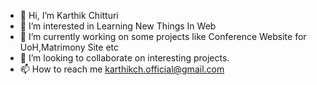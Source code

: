 - 👋 Hi, I’m Karthik Chitturi
- 👀 I’m interested in Learning New Things In Web
- 🌱 I’m currently working on some projects like Conference Website for UoH,Matrimony Site etc
- 💞️ I’m looking to collaborate on interesting projects.
- 📫 How to reach me karthikch.official@gmail.com

<!---
chitturikarthik/chitturikarthik is a ✨ special ✨ repository because its `README.md` (this file) appears on your GitHub profile.
You can click the Preview link to take a look at your changes.
--->

